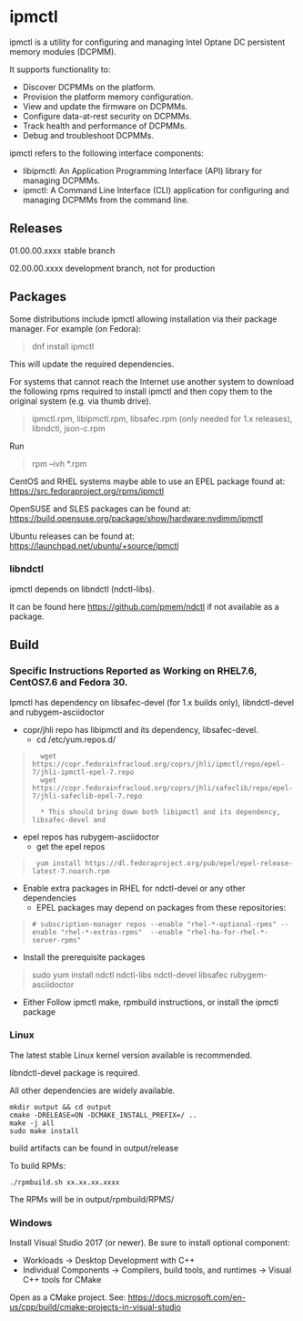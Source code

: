 # ipmctl

ipmctl is a utility for configuring and managing Intel Optane DC persistent memory modules (DCPMM).

It supports functionality to:
* Discover DCPMMs on the platform.
* Provision the platform memory configuration.
* View and update the firmware on DCPMMs.
* Configure data-at-rest security on DCPMMs.
* Track health and performance of DCPMMs.
* Debug and troubleshoot DCPMMs.

ipmctl refers to the following interface components:

* libipmctl: An Application Programming Interface (API) library for managing DCPMMs.
* ipmctl: A Command Line Interface (CLI) application for configuring and managing DCPMMs from the command line.

## Releases

01.00.00.xxxx stable branch
 
02.00.00.xxxx development branch, not for production

## Packages

Some distributions include ipmctl allowing installation via their package manager.
For example (on Fedora):
> dnf install ipmctl

This will update the required dependencies.

For systems that cannot reach the Internet use another system to download the following rpms required to install ipmctl and then copy them to the original system (e.g. via thumb drive).

> ipmctl.rpm, libipmctl.rpm, libsafec.rpm (only needed for 1.x releases), libndctl, json-c.rpm

Run 

> rpm –ivh *.rpm


CentOS and RHEL systems maybe able to use an EPEL package found at: https://src.fedoraproject.org/rpms/ipmctl

OpenSUSE and SLES packages can be found at: https://build.opensuse.org/package/show/hardware:nvdimm/ipmctl

Ubuntu releases can be found at: https://launchpad.net/ubuntu/+source/ipmctl

### libndctl


ipmctl depends on libndctl (ndctl-libs).

It can be found here https://github.com/pmem/ndctl if not available as a package.


## Build

### Specific Instructions Reported as Working on RHEL7.6, CentOS7.6 and Fedora 30.
 
Ipmctl has dependency on libsafec-devel (for 1.x builds only), libndctl-devel and rubygem-asciidoctor
*	copr/jhli repo has libipmctl and its dependency, libsafec-devel.
    * cd /etc/yum.repos.d/
>       wget https://copr.fedorainfracloud.org/coprs/jhli/ipmctl/repo/epel-7/jhli-ipmctl-epel-7.repo
>       wget https://copr.fedorainfracloud.org/coprs/jhli/safeclib/repo/epel-7/jhli-safeclib-epel-7.repo
> 
>       * This should bring down both libipmctl and its dependency, libsafec-devel and 
    
*	epel repos has rubygem-asciidoctor
    *	get the epel repos
>      yum install https://dl.fedoraproject.org/pub/epel/epel-release-latest-7.noarch.rpm
*	Enable extra packages in RHEL for ndctl-devel or any other dependencies
    *	EPEL packages may depend on packages from these repositories:
>     # subscription-manager repos --enable "rhel-*-optional-rpms" --enable "rhel-*-extras-rpms"  --enable "rhel-ha-for-rhel-*-server-rpms"
*	Install the prerequisite packages
>	sudo yum install ndctl ndctl-libs ndctl-devel libsafec rubygem-asciidoctor
*	Either Follow ipmctl make, rpmbuild instructions, or install the ipmctl package

### Linux

The latest stable Linux kernel version available is recommended.

libndctl-devel package is required.

All other dependencies are widely available.

```
mkdir output && cd output
cmake -DRELEASE=ON -DCMAKE_INSTALL_PREFIX=/ ..
make -j all
sudo make install
```
build artifacts can be found in output/release

To build RPMs:

```
./rpmbuild.sh xx.xx.xx.xxxx
```

The RPMs will be in output/rpmbuild/RPMS/

### Windows

Install Visual Studio 2017 (or newer). Be sure to install optional component: 
* Workloads -> Desktop Development with C++
* Individual Components -> Compilers, build tools, and runtimes -> Visual C++ tools for CMake

Open as a CMake project. See: https://docs.microsoft.com/en-us/cpp/build/cmake-projects-in-visual-studio

